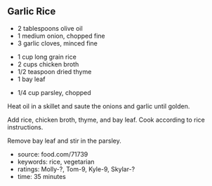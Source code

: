 Garlic Rice
-----------

- 2 tablespoons olive oil
- 1 medium onion, chopped fine
- 3 garlic cloves, minced fine
<!-- -->
- 1 cup long grain rice
- 2 cups chicken broth
- 1/2 teaspoon dried thyme
- 1 bay leaf
<!-- -->
- 1/4 cup parsley, chopped

Heat oil in a skillet and saute the onions and garlic until golden.

Add rice, chicken broth, thyme, and bay leaf.  Cook according to rice instructions.

Remove bay leaf and stir in the parsley.

- source: food.com/71739
- keywords: rice, vegetarian
- ratings: Molly-?, Tom-9, Kyle-9, Skylar-?
- time: 35 minutes
